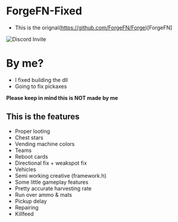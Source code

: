 # ForgeFN-Fixed

* This is the orignal(https://github.com/ForgeFN/Forge)[ForgeFN]

![Discord Invite](https://discord.gg/reboot)

# By me?
* I fixed building the dll
* Going to fix pickaxes

**Please keep in mind this is NOT made by me** 

## This is the features
- Proper looting
- Chest stars
- Vending machine colors
- Teams
- Reboot cards
- Directional fix + weakspot fix
- Vehicles
- Semi working creative (framework.h)
- Some little gameplay features
- Pretty accurate harvesting rate
- Run over ammo & mats
- Pickup delay
- Repairing
- Killfeed

